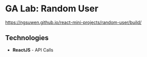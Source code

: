 # GA Lab: Random User
https://ngsuwen.github.io/react-mini-projects/random-user/build/
## Technologies
* **ReactJS** - API Calls
